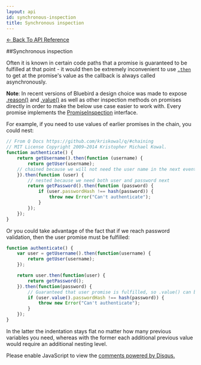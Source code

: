 ```yaml
---
layout: api
id: synchronous-inspection
title: Synchronous inspection
---
```



[← Back To API Reference](/docs/api-reference.html)
<div class="api-code-section"><markdown>
##Synchronous inspection

Often it is known in certain code paths that a promise is guaranteed to be fulfilled at that point - it would then be extremely inconvenient to use [`.then`]() to get at the promise's value as the callback is always called asynchronously.


**Note**: In recent versions of Bluebird a design choice was made to expose [.reason()]() and [.value()]() as well as other inspection methods on promises directly in order to make the below use case easier to work with. Every promise implements the [PromiseInspection]() interface.

For example, if you need to use values of earlier promises in the chain, you could nest:


```js
// From Q Docs https://github.com/kriskowal/q/#chaining
// MIT License Copyright 2009–2014 Kristopher Michael Kowal.
function authenticate() {
    return getUsername().then(function (username) {
        return getUser(username);
    // chained because we will not need the user name in the next event
    }).then(function (user) {
        // nested because we need both user and password next
        return getPassword().then(function (password) {
            if (user.passwordHash !== hash(password)) {
                throw new Error("Can't authenticate");
            }
        });
    });
}
```

Or you could take advantage of the fact that if we reach password validation, then the user promise must be fulfilled:

```js
function authenticate() {
    var user = getUsername().then(function(username) {
        return getUser(username);
    });

    return user.then(function(user) {
        return getPassword();
    }).then(function(password) {
        // Guaranteed that user promise is fulfilled, so .value() can be called here
        if (user.value().passwordHash !== hash(password)) {
            throw new Error("Can't authenticate");
        }
    });
}
```

In the latter the indentation stays flat no matter how many previous variables you need, whereas with the former each additional previous value would require an additional nesting level.
</markdown></div>

<div id="disqus_thread"></div>
<script type="text/javascript">
    var disqus_title = "Synchronous inspection";
    var disqus_shortname = "bluebirdjs";
    var disqus_identifier = "disqus-id-synchronous-inspection";
    
    (function() {
        var dsq = document.createElement("script"); dsq.type = "text/javascript"; dsq.async = true;
        dsq.src = "//" + disqus_shortname + ".disqus.com/embed.js";
        (document.getElementsByTagName("head")[0] || document.getElementsByTagName("body")[0]).appendChild(dsq);
    })();
</script>
<noscript>Please enable JavaScript to view the <a href="https://disqus.com/?ref_noscript" rel="nofollow">comments powered by Disqus.</a></noscript>